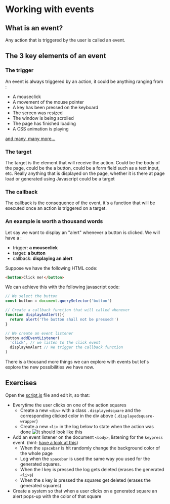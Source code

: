 # Working with events

## What is an event?

Any action that is triggered by the user is called an event.

## The 3 key elements of an event

### The trigger

An event is always triggered by an action, it could be anything ranging from :

- A mouseclick
- A movement of the mouse pointer
- A key has been pressed on the keyboard
- The screen was resized
- The window is being scrolled
- The page has finished loading
- A CSS animation is playing

[and many, many more...](https://developer.mozilla.org/en-US/docs/Web/Events)

### The target

The target is the element that will receive the action. Could be the body of the page, could be the a button, could be a form field such as a text input, etc. Really anything that is displayed on the page, whether it is there at page load or generated using Javascript could be a target


### The callback

The callback is the consequence of the event, it's a function that will be executed once an action is triggered on a target.


### An example is worth a thousand words

Let say we want to display an "alert" whenever a button is clicked. We will have a :
- trigger: **a mouseclick**
- target: **a button**
- callback: **displaying an alert**

Suppose we have the following HTML code:

```html
<button>Click me!</button>
```

We can achieve this with the following javascript code:
```javascript
// We select the button
const button = document.querySelector('button')

// Create a callback function that will called whenever 
function displayAnAlert(){
  return alert('The button shall not be pressed!')
}

// We create an event listener
button.addEventListener(
  'click', // we listen to the click event
  displayAnAlert // We trigger the callback function
)
```

There is a thousand more things we can explore with events but let's explore the new possibilities we have now.


## Exercises

Open the [script.js](./script.js) file and edit it, so that:
- Everytime the user clicks on one of the action squares
  - Create a new `<div>` with a class `.displayedsquare` and the corresponding clicked color in the div above (`.displayedsquare-wrapper`)
  - Create a new `<li>` in the log below to state when the action was done
    ![It should look like this](../assets/event-exercise.gif)
- Add an event listener on the document `<body>`, listening for the `keypress` event. (hint: [have a look at this](https://keycode.info/))
  - When the `spacebar` is hit randomly change the background color of the whole page
  - Log when the `spacebar` is used the same way you used for the generated squares.
  - When the <key>l</key> key is pressed the log gets deleted (erases the generated `<li>`s)
  - When the <key>s</key> key is pressed the squares get deleted (erases the generated squares)
- Create a system so that when a user clicks on a generated square an alert pops-up with the color of that square